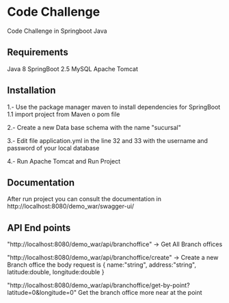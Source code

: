 # Code Challenge

Code Challenge in Springboot Java

## Requirements

Java 8
SpringBoot 2.5
MySQL
Apache Tomcat

## Installation

1.- Use the package manager maven to install dependencies for SpringBoot
  1.1 import project from Maven o pom file

2.- Create a new Data base schema with the name "sucursal"

3.- Edit file application.yml in the line 32 and 33 with the username and password of your local database

4.- Run Apache Tomcat and Run Project


## Documentation

After run project you can consult the documentation in http://localhost:8080/demo_war/swagger-ui/

## API End points

"http://localhost:8080/demo_war/api/branchoffice" -> Get All Branch offices

"http://localhost:8080/demo_war/api/branchoffice/create" -> Create a new Branch office the body request is
  {
    name:"string",
    address:"string",
    latitude:double,
    longitude:double
  }
  
  "http://localhost:8080/demo_war/api/branchoffice/get-by-point?latitude=0&longitude=0" Get the branch office more near at the point 
  
  
